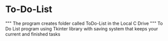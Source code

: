 # To-Do-List
"""
The program creates folder called ToDo-List in the Local C Drive
"""
To Do List program using Tkinter library with saving system that keeps your current and finished tasks
